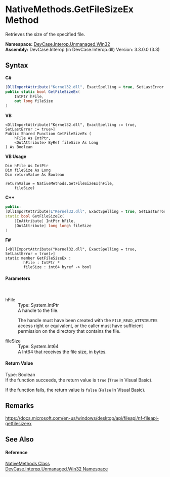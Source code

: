 # NativeMethods.GetFileSizeEx Method 
 

Retrieves the size of the specified file.

**Namespace:**&nbsp;<a href="N_DevCase_Interop_Unmanaged_Win32">DevCase.Interop.Unmanaged.Win32</a><br />**Assembly:**&nbsp;DevCase.Interop (in DevCase.Interop.dll) Version: 3.3.0.0 (3.3)

## Syntax

**C#**<br />
``` C#
[DllImportAttribute("Kernel32.dll", ExactSpelling = true, SetLastError = true)]
public static bool GetFileSizeEx(
	IntPtr hFile,
	out long fileSize
)
```

**VB**<br />
``` VB
<DllImportAttribute("Kernel32.dll", ExactSpelling := true, SetLastError := true>]
Public Shared Function GetFileSizeEx ( 
	hFile As IntPtr,
	<OutAttribute> ByRef fileSize As Long
) As Boolean
```

**VB Usage**<br />
``` VB Usage
Dim hFile As IntPtr
Dim fileSize As Long
Dim returnValue As Boolean

returnValue = NativeMethods.GetFileSizeEx(hFile, 
	fileSize)
```

**C++**<br />
``` C++
public:
[DllImportAttribute(L"Kernel32.dll", ExactSpelling = true, SetLastError = true)]
static bool GetFileSizeEx(
	[InAttribute] IntPtr hFile, 
	[OutAttribute] long long% fileSize
)
```

**F#**<br />
``` F#
[<DllImportAttribute("Kernel32.dll", ExactSpelling = true, SetLastError = true)>]
static member GetFileSizeEx : 
        hFile : IntPtr * 
        fileSize : int64 byref -> bool 

```


#### Parameters
&nbsp;<dl><dt>hFile</dt><dd>Type: System.IntPtr<br />A handle to the file. 

 The handle must have been created with the `FILE_READ_ATTRIBUTES` access right or equivalent, or the caller must have sufficient permission on the directory that contains the file.</dd><dt>fileSize</dt><dd>Type: System.Int64<br />A Int64 that receives the file size, in bytes.</dd></dl>

#### Return Value
Type: Boolean<br />If the function succeeds, the return value is `true` (`True` in Visual Basic). 

 If the function fails, the return value is `false` (`False` in Visual Basic).

## Remarks
<a href="https://docs.microsoft.com/en-us/windows/desktop/api/fileapi/nf-fileapi-getfilesizeex" target="_blank">https://docs.microsoft.com/en-us/windows/desktop/api/fileapi/nf-fileapi-getfilesizeex</a>

## See Also


#### Reference
<a href="T_DevCase_Interop_Unmanaged_Win32_NativeMethods">NativeMethods Class</a><br /><a href="N_DevCase_Interop_Unmanaged_Win32">DevCase.Interop.Unmanaged.Win32 Namespace</a><br />